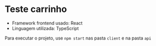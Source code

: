 # Teste carrinho

- Framework frontend usado: React
- Linguagem utilizada: TypeScript

Para executar o projeto, use `npm start` nas pasta `client` e na pasta `api`
